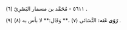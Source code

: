 ٥٦١١ - مُحَمَّد بن مسمار البَصْرِيّ (٦) .

**رَوَى عَنه:** النَّسَائي (٧) ،** وَقَال:** لا بأس به (٨) (٩) .